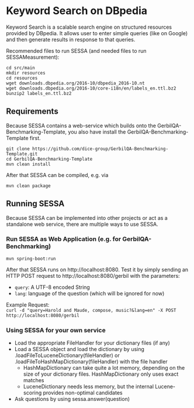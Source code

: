 # Keyword Search on DBpedia

Keyword Search is a scalable search engine on structured resources provided by DBpedia. It allows user to enter simple queries (like on Google) and then generate results in response to that queries.

Recommended files to run SESSA (and needed files to run SESSAMeasurement):
```
cd src/main
mkdir resources
cd resources
wget downloads.dbpedia.org/2016-10/dbpedia_2016-10.nt
wget downloads.dbpedia.org/2016-10/core-i18n/en/labels_en.ttl.bz2
bunzip2 labels_en.ttl.bz2
```
## Requirements
Because SESSA contains a web-service which builds onto the GerbilQA-Benchmarking-Template,
you also have install the GerbilQA-Benchmarking-Template first.
```
git clone https://github.com/dice-group/GerbilQA-Benchmarking-Template.git
cd GerbilQA-Benchmarking-Template
mvn clean install  
```
After that SESSA can be compiled, e.g. via
```
mvn clean package
```

## Running SESSA
Because SESSA can be implemented into other projects or act as a standalone web service,
there are multiple ways to use SESSA. 
### Run SESSA as Web Application (e.g. for GerbilQA-Benchmarking)
```
mvn spring-boot:run
```
After that SESSA runs on http://localhost:8080. Test it by simply sending an HTTP POST request to http://localhost:8080/gerbil with the parameters:
- `query`: A UTF-8 encoded String 
- `lang`: language of the question (which will be ignored for now)

Example Request:   
`curl -d "query=Harold and Maude, compose, music?&lang=en" -X POST http://localhost:8080/gerbil`

### Using SESSA for your own service
* Load the appropriate FileHandler for your dictionary files (if any)
* Load a SESSA object and load the dictionary by using .loadFileToLuceneDictionary(fileHandler) or .loadFileToHashMapDictionary(fileHandler) with the file handler
  * HashMapDictionary can take quite a lot memory, depending on the size of your dictionary files. HashMapDictionary only uses exact matches
  * LuceneDictionary needs less memory, but the internal Lucene-scoring provides non-optimal candidates
* Ask questions by using sessa.answer(question)